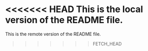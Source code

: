 <<<<<<< HEAD
This is the local version of the README file.
=======
This is the remote version of the README file.
>>>>>>> FETCH_HEAD

